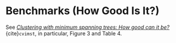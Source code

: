 



# Benchmarks (How Good Is It?)

See [*Clustering with minimum spanning trees: How good can it be?*](https://link.springer.com/content/pdf/10.1007/s00357-024-09483-1.pdf)
{cite}`cvimst`, in particular, Figure 3 and Table 4.
